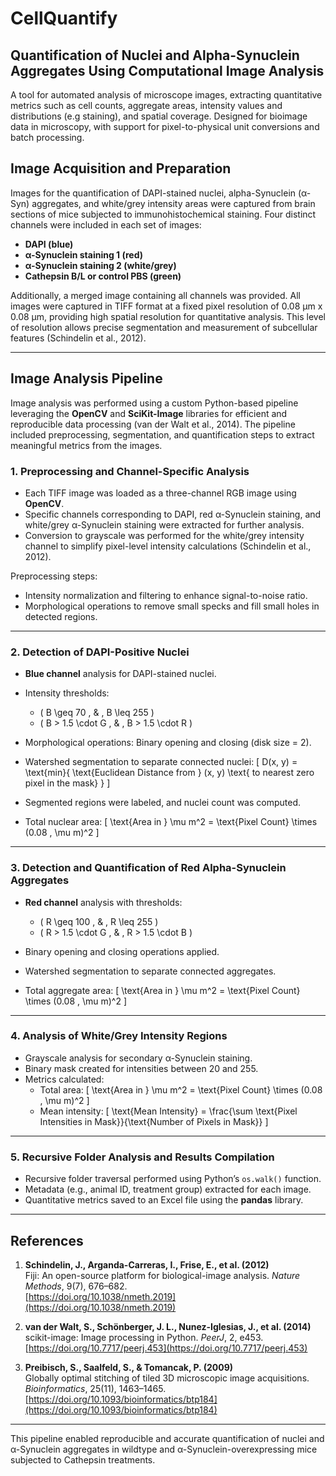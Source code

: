 # CellQuantify 
## Quantification of Nuclei and Alpha-Synuclein Aggregates Using Computational Image Analysis
A tool for automated analysis of microscope images, extracting quantitative metrics such as cell counts, aggregate areas, intensity values and distributions (e.g staining), and spatial coverage. Designed for bioimage data in microscopy, with support for pixel-to-physical unit conversions and batch processing.

## Image Acquisition and Preparation
Images for the quantification of DAPI-stained nuclei, alpha-Synuclein (α-Syn) aggregates, and white/grey intensity areas were captured from brain sections of mice subjected to immunohistochemical staining. Four distinct channels were included in each set of images:

- **DAPI (blue)**  
- **α-Synuclein staining 1 (red)**  
- **α-Synuclein staining 2 (white/grey)**  
- **Cathepsin B/L or control PBS (green)**  

Additionally, a merged image containing all channels was provided. All images were captured in TIFF format at a fixed pixel resolution of 0.08 μm x 0.08 μm, providing high spatial resolution for quantitative analysis. This level of resolution allows precise segmentation and measurement of subcellular features (Schindelin et al., 2012).

---

## Image Analysis Pipeline
Image analysis was performed using a custom Python-based pipeline leveraging the **OpenCV** and **SciKit-Image** libraries for efficient and reproducible data processing (van der Walt et al., 2014). The pipeline included preprocessing, segmentation, and quantification steps to extract meaningful metrics from the images.

### 1. Preprocessing and Channel-Specific Analysis
- Each TIFF image was loaded as a three-channel RGB image using **OpenCV**.
- Specific channels corresponding to DAPI, red α-Synuclein staining, and white/grey α-Synuclein staining were extracted for further analysis.
- Conversion to grayscale was performed for the white/grey intensity channel to simplify pixel-level intensity calculations (Schindelin et al., 2012).

Preprocessing steps:
- Intensity normalization and filtering to enhance signal-to-noise ratio.
- Morphological operations to remove small specks and fill small holes in detected regions.

---

### 2. Detection of DAPI-Positive Nuclei
- **Blue channel** analysis for DAPI-stained nuclei.
- Intensity thresholds:  
  - \( B \geq 70 \, \& \, B \leq 255 \)  
  - \( B > 1.5 \cdot G \, \& \, B > 1.5 \cdot R \)  

- Morphological operations: Binary opening and closing (disk size = 2).
- Watershed segmentation to separate connected nuclei:
  \[
  D(x, y) = \text{min}\{ \text{Euclidean Distance from } (x, y) \text{ to nearest zero pixel in the mask} \}
  \]
- Segmented regions were labeled, and nuclei count was computed.  
- Total nuclear area:
  \[
  \text{Area in } \mu m^2 = \text{Pixel Count} \times (0.08 \, \mu m)^2
  \]

---

### 3. Detection and Quantification of Red Alpha-Synuclein Aggregates
- **Red channel** analysis with thresholds:  
  - \( R \geq 100 \, \& \, R \leq 255 \)  
  - \( R > 1.5 \cdot G \, \& \, R > 1.5 \cdot B \)  

- Binary opening and closing operations applied.
- Watershed segmentation to separate connected aggregates.  
- Total aggregate area:
  \[
  \text{Area in } \mu m^2 = \text{Pixel Count} \times (0.08 \, \mu m)^2
  \]

---

### 4. Analysis of White/Grey Intensity Regions
- Grayscale analysis for secondary α-Synuclein staining.
- Binary mask created for intensities between 20 and 255.
- Metrics calculated:
  - Total area:
    \[
    \text{Area in } \mu m^2 = \text{Pixel Count} \times (0.08 \, \mu m)^2
    \]
  - Mean intensity:
    \[
    \text{Mean Intensity} = \frac{\sum \text{Pixel Intensities in Mask}}{\text{Number of Pixels in Mask}}
    \]

---

### 5. Recursive Folder Analysis and Results Compilation
- Recursive folder traversal performed using Python’s `os.walk()` function.
- Metadata (e.g., animal ID, treatment group) extracted for each image.
- Quantitative metrics saved to an Excel file using the **pandas** library.

---

## References
1. **Schindelin, J., Arganda-Carreras, I., Frise, E., et al. (2012)**  
   Fiji: An open-source platform for biological-image analysis. *Nature Methods*, 9(7), 676–682.  
   [https://doi.org/10.1038/nmeth.2019](https://doi.org/10.1038/nmeth.2019)

2. **van der Walt, S., Schönberger, J. L., Nunez-Iglesias, J., et al. (2014)**  
   scikit-image: Image processing in Python. *PeerJ*, 2, e453.  
   [https://doi.org/10.7717/peerj.453](https://doi.org/10.7717/peerj.453)

3. **Preibisch, S., Saalfeld, S., & Tomancak, P. (2009)**  
   Globally optimal stitching of tiled 3D microscopic image acquisitions. *Bioinformatics*, 25(11), 1463–1465.  
   [https://doi.org/10.1093/bioinformatics/btp184](https://doi.org/10.1093/bioinformatics/btp184)

---

This pipeline enabled reproducible and accurate quantification of nuclei and α-Synuclein aggregates in wildtype and α-Synuclein-overexpressing mice subjected to Cathepsin treatments.
